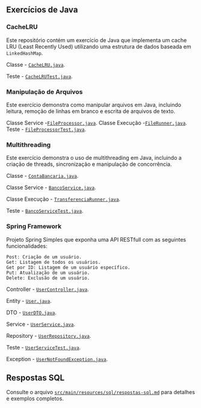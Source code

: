 ## Exercícios de Java
### CacheLRU
Este repositório contém um exercício de Java que implementa um cache LRU (Least Recently Used) utilizando uma estrutura de dados baseada em `LinkedHashMap`.

Classe - [`CacheLRU.java`](src/main/java/com/br/teste/cache/CacheLRU.java).

Teste - [`CacheLRUTest.java`](src/test/java/com/br/teste/cache/CacheLRUTest.java).

### Manipulação de Arquivos
Este exercício demonstra como manipular arquivos em Java, incluindo leitura, remoção de linhas em branco e escrita de arquivos de texto.

Classe Service -[`FileProcessor.java`](src/main/java/com/br/teste/file/FileProcessor.java).
Classe Execução -[`FileRunner.java`](src/main/java/com/br/teste/file/FileRunner.java).
Teste - [`FileProcessorTest.java`](src/test/java/com/br/teste/file/FileProcessorTest.java).

### Multithreading
Este exercício demonstra o uso de multithreading em Java, incluindo a criação de threads, sincronização e manipulação de concorrência.

Classe - [`ContaBancaria.java`](src/main/java/com/br/teste/banco/ContaBancaria.java).

Classe Service - [`BancoService.java`](src/main/java/com/br/teste/banco/BancoService.java).

Classe Execução - [`TransferenciaRunner.java`](src/main/java/com/br/teste/banco/TransferenciaRunner.java).

Teste - [`BancoServiceTest.java`](src/test/java/com/br/teste/banco/BancoServiceTest.java).

### Spring Framework
Projeto Spring Simples que exponha uma API RESTfull com as seguintes funcionalidades:
```
Post: Criação de um usuário.
Get: Listagem de todos os usuários.
Get por ID: Listagem de um usuário específico.
Put: Atualização de um usuário.
Delete: Exclusão de um usuário.
```

Controller - [`UserController.java`](src/main/java/com/br/teste/spring/controller/UserController.java).

Entity - [`User.java`](src/main/java/com/br/teste/spring/entity/User.java).

DTO - [`UserDTO.java`](src/main/java/com/br/teste/spring/dto/UserDTO.java).

Service - [`UserService.java`](src/main/java/com/br/teste/spring/service/UserService.java).

Repository - [`UserRepository.java`](src/main/java/com/br/teste/spring/repository/UserRepository.java).

Teste - [`UserServiceTest.java`](src/test/java/com/br/teste/spring/service/UserServiceTest.java).

Exception - [`UserNotFoundException.java`](src/main/java/com/br/teste/spring/exception/UserNotFoundException.java).

## Respostas SQL
Consulte o arquivo [`src/main/resources/sql/respostas-sql.md`](src/main/resources/sql/respostas-sql.md) para detalhes e exemplos completos.
